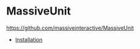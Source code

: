 # MassiveUnit

https://github.com/massiveinteractive/MassiveUnit

- [Installation](./installation.md)
